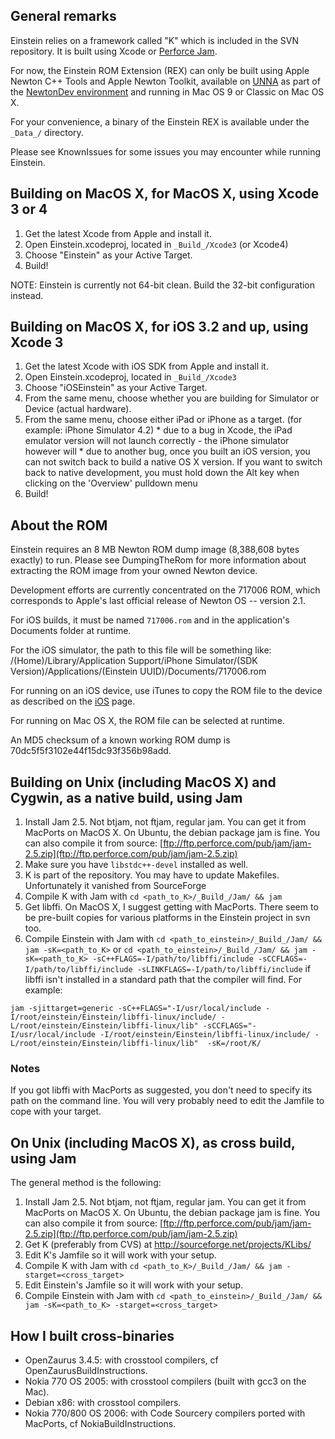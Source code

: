 ## General remarks ##

Einstein relies on a framework called "K" which is included in the SVN repository. It is built using Xcode or [Perforce Jam](http://www.perforce.com/jam/jam.html).

For now, the Einstein ROM Extension (REX) can only be built using Apple Newton C++ Tools and Apple Newton Toolkit, available on [UNNA](http://www.unna.org/) as part of the [NewtonDev environment](http://www.unna.org/view.php?/development/NewtonDev) and running in Mac OS 9 or Classic on Mac OS X.

For your convenience, a binary of the Einstein REX is available under the `_Data_/` directory.

Please see KnownIssues for some issues you may encounter while running Einstein.

## Building on MacOS X, for MacOS X, using Xcode 3 or 4 ##

  1. Get the latest Xcode from Apple and install it.
  1. Open Einstein.xcodeproj, located in `_Build_/Xcode3` (or Xcode4)
  1. Choose "Einstein" as your Active Target.
  1. Build!

NOTE: Einstein is currently not 64-bit clean.  Build the 32-bit configuration instead.

## Building on MacOS X, for iOS 3.2 and up, using Xcode 3 ##

  1. Get the latest Xcode with iOS SDK from Apple and install it.
  1. Open Einstein.xcodeproj, located in `_Build_/Xcode3`
  1. Choose "iOSEinstein" as your Active Target.
  1. From the same menu, choose whether you are building for Simulator or Device (actual hardware).
  1. From the same menu, choose either iPad or iPhone as a target. (for example: iPhone Simulator 4.2)
    * due to a bug in Xcode, the iPad emulator version will not launch correctly - the iPhone simulator however will
    * due to another bug, once you built an iOS version, you can not switch back to build a native OS X version. If you want to switch back to native development, you must hold down the Alt key when clicking on the 'Overview' pulldown menu
  1. Build!

## About the ROM ##

Einstein requires an 8 MB Newton ROM dump image (8,388,608 bytes exactly) to run.  Please see DumpingTheRom for more information about extracting the ROM image from your owned Newton device.

Development efforts are currently concentrated on the 717006 ROM, which corresponds to Apple's last official release of Newton OS -- version 2.1.

For iOS builds, it must be named `717006.rom` and in the application's Documents folder at runtime.

For the iOS simulator, the path to this file will be something like: /(Home)/Library/Application Support/iPhone Simulator/(SDK Version)/Applications/(Einstein UUID)/Documents/717006.rom

For running on an iOS device, use iTunes to copy the ROM file to the device as described on the [iOS](iOS.md) page.

For running on Mac OS X, the ROM file can be selected at runtime.

An MD5 checksum of a known working ROM dump is 70dc5f5f3102e44f15dc93f356b98add.

## Building on Unix (including MacOS X) and Cygwin, as a native build, using Jam ##

  1. Install Jam 2.5. Not btjam, not ftjam, regular jam. You can get it from MacPorts on MacOS X. On Ubuntu, the debian package jam is fine. You can also compile it from source: [ftp://ftp.perforce.com/pub/jam/jam-2.5.zip](ftp://ftp.perforce.com/pub/jam/jam-2.5.zip)
  1. Make sure you have `libstdc++-devel` installed as well.
  1. K is part of the repository. You may have to update Makefiles. Unfortunately it vanished from SourceForge
  1. Compile K with Jam with `cd <path_to_K>/_Build_/Jam/ && jam`
  1. Get libffi. On MacOS X, I suggest getting with MacPorts.  There seem to be pre-built copies for various platforms in the Einstein project in svn too.
  1. Compile Einstein with Jam with `cd <path_to_einstein>/_Build_/Jam/ && jam -sK=<path_to_K>` or `cd <path_to_einstein>/_Build_/Jam/ && jam -sK=<path_to_K> -sC++FLAGS=-I/path/to/libffi/include -sCCFLAGS=-I/path/to/libffi/include -sLINKFLAGS=-I/path/to/libffi/include` if libffi isn't installed in a standard path that the compiler will find.  For example:

`jam -sjittarget=generic -sC++FLAGS="-I/usr/local/include -I/root/einstein/Einstein/libffi-linux/include/ -L/root/einstein/Einstein/libffi-linux/lib" -sCCFLAGS="-I/usr/local/include -I/root/einstein/Einstein/libffi-linux/include/ -L/root/einstein/Einstein/libffi-linux/lib"  -sK=/root/K/`

### Notes ###

If you got libffi with MacPorts as suggested, you don't need to specify its path on the command line. You will very probably need to edit the Jamfile to cope with your target.

## On Unix (including MacOS X), as cross build, using Jam ##

The general method is the following:

  1. Install Jam 2.5. Not btjam, not ftjam, regular jam. You can get it from MacPorts on MacOS X. On Ubuntu, the debian package jam is fine. You can also compile it from source: [ftp://ftp.perforce.com/pub/jam/jam-2.5.zip](ftp://ftp.perforce.com/pub/jam/jam-2.5.zip)
  1. Get K (preferably from CVS) at http://sourceforge.net/projects/KLibs/
  1. Edit K's Jamfile so it will work with your setup.
  1. Compile K with Jam with `cd <path_to_K>/_Build_/Jam/ && jam -starget=<cross_target>`
  1. Edit Einstein's Jamfile so it will work with your setup.
  1. Compile Einstein with Jam with `cd <path_to_einstein>/_Build_/Jam/ && jam -sK=<path_to_K> -starget=<cross_target>`

## How I built cross-binaries ##

  * OpenZaurus 3.4.5: with crosstool compilers, cf OpenZaurusBuildInstructions.
  * Nokia 770 OS 2005: with crosstool compilers (built with gcc3 on the Mac).
  * Debian x86: with crosstool compilers.
  * Nokia 770/800 OS 2006: with Code Sourcery compilers ported with MacPorts, cf NokiaBuildInstructions.